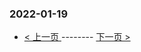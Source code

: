 ### 2022-01-19 
 

- [ < 上一页 ](https://github.com/able8/weibo-hot-record/blob/master/2022-01-18.md) -------- [ 下一页 > ](https://github.com/able8/weibo-hot-record/blob/master/2022-01-20.md)